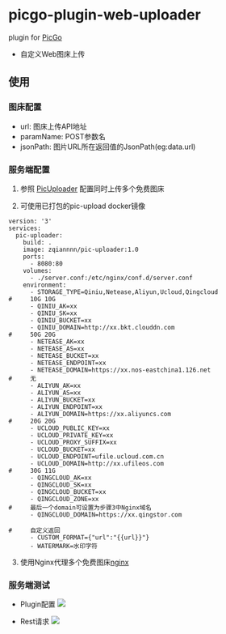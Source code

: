 # picgo-plugin-web-uploader

plugin for [PicGo](https://github.com/Molunerfinn/PicGo)

- 自定义Web图床上传

## 使用

### 图床配置

- url: 图床上传API地址
- paramName: POST参数名
- jsonPath: 图片URL所在返回值的JsonPath(eg:data.url)

### 服务端配置

1. 参照 [PicUploader](https://github.com/xiebruce/PicUploader) 配置同时上传多个免费图床

2. 可使用已打包的pic-upload docker镜像
```
version: '3'
services:
  pic-uploader:
    build: .
    image: zqiannnn/pic-uploader:1.0
    ports:
      - 8080:80
    volumes:
      - ./server.conf:/etc/nginx/conf.d/server.conf
    environment:
      - STORAGE_TYPE=Qiniu,Netease,Aliyun,Ucloud,Qingcloud
#     10G 10G
      - QINIU_AK=xx
      - QINIU_SK=xx
      - QINIU_BUCKET=xx
      - QINIU_DOMAIN=http://xx.bkt.clouddn.com
#     50G 20G
      - NETEASE_AK=xx
      - NETEASE_AS=xx
      - NETEASE_BUCKET=xx
      - NETEASE_ENDPOINT=xx
      - NETEASE_DOMAIN=https://xx.nos-eastchina1.126.net
#     无
      - ALIYUN_AK=xx
      - ALIYUN_AS=xx
      - ALIYUN_BUCKET=xx
      - ALIYUN_ENDPOINT=xx
      - ALIYUN_DOMAIN=https://xx.aliyuncs.com
#     20G 20G
      - UCLOUD_PUBLIC_KEY=xx
      - UCLOUD_PRIVATE_KEY=xx
      - UCLOUD_PROXY_SUFFIX=xx
      - UCLOUD_BUCKET=xx
      - UCLOUD_ENDPOINT=ufile.ucloud.com.cn
      - UCLOUD_DOMAIN=http://xx.ufileos.com
#     30G 11G
      - QINGCLOUD_AK=xx
      - QINGCLOUD_SK=xx
      - QINGCLOUD_BUCKET=xx
      - QINGCLOUD_ZONE=xx
#     最后一个domain可设置为步骤3中Nginx域名
      - QINGCLOUD_DOMAIN=https://xx.qingstor.com

#     自定义返回
      - CUSTOM_FORMAT={"url":"{{url}}"}
      - WATERMARK=水印字符
```

3. 使用Nginx代理多个免费图床[nginx](https://www.xiebruce.top/644.html)

### 服务端测试
- Plugin配置
![](https://i.loli.net/2019/02/27/5c76460789850.png)

- Rest请求
![](https://i.loli.net/2019/02/27/5c76458ce03e7.png)
